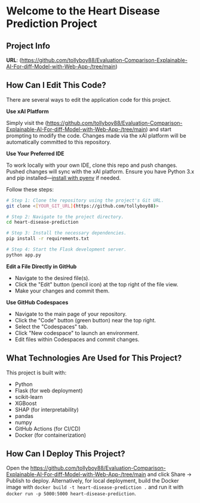 # Welcome to the Heart Disease Prediction Project

## Project Info

**URL**: (https://github.com/tollyboy88/Evaluation-Comparison-Explainable-AI-For-diff-Model-with-Web-App-/tree/main)

## How Can I Edit This Code?

There are several ways to edit the application code for this project.

**Use xAI Platform**

Simply visit the (https://github.com/tollyboy88/Evaluation-Comparison-Explainable-AI-For-diff-Model-with-Web-App-/tree/main) and start prompting to modify the code. Changes made via the xAI platform will be automatically committed to this repository.

**Use Your Preferred IDE**

To work locally with your own IDE, clone this repo and push changes. Pushed changes will sync with the xAI platform. Ensure you have Python 3.x and pip installed—[install with pyenv](https://github.com/pyenv/pyenv#installation) if needed.

Follow these steps:

```sh
# Step 1: Clone the repository using the project's Git URL.
git clone <[YOUR_GIT_URL](https://github.com/tollyboy88)>

# Step 2: Navigate to the project directory.
cd heart-disease-prediction

# Step 3: Install the necessary dependencies.
pip install -r requirements.txt

# Step 4: Start the Flask development server.
python app.py
```

**Edit a File Directly in GitHub**

- Navigate to the desired file(s).
- Click the "Edit" button (pencil icon) at the top right of the file view.
- Make your changes and commit them.

**Use GitHub Codespaces**

- Navigate to the main page of your repository.
- Click the "Code" button (green button) near the top right.
- Select the "Codespaces" tab.
- Click "New codespace" to launch an environment.
- Edit files within Codespaces and commit changes.

## What Technologies Are Used for This Project?

This project is built with:

- Python
- Flask (for web deployment)
- scikit-learn
- XGBoost
- SHAP (for interpretability)
- pandas
- numpy
- GitHub Actions (for CI/CD)
- Docker (for containerization)

## How Can I Deploy This Project?

Open the https://github.com/tollyboy88/Evaluation-Comparison-Explainable-AI-For-diff-Model-with-Web-App-/tree/main and click Share -> Publish to deploy. Alternatively, for local deployment, build the Docker image with `docker build -t heart-disease-prediction .` and run it with `docker run -p 5000:5000 heart-disease-prediction`.
